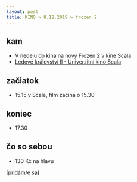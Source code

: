 ```yaml
---
layout: post
title: KINO > 8.12.2019 > frozen 2
---
```

## kam
* V nedelu do kina na nový Frozen 2 v kine Scala
* [Ledové království II - Univerzitní kino Scala](https://www.kinoscala.cz/cz/film/ledove-kralovstvi-ii-9695)

## začiatok
* 15.15 v Scale, film začína o 15.30

## koniec
* 17.30

## čo so sebou
* 130 Kč na hlavu

[[pridám/e sa]](https://docs.google.com/forms/d/e/1FAIpQLSdYBMTAsGSe_WU45hLNuZi3f8hkE1aCEMyNZnZz5b-bc2naOg/viewform?usp=sf_link)